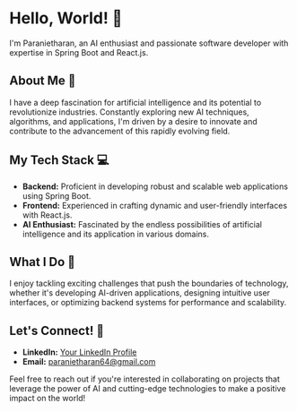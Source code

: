 # Hello, World! 👋

I'm Paranietharan, an AI enthusiast and passionate software developer with expertise in Spring Boot and React.js.

## About Me 🧠

I have a deep fascination for artificial intelligence and its potential to revolutionize industries. Constantly exploring new AI techniques, algorithms, and applications, I'm driven by a desire to innovate and contribute to the advancement of this rapidly evolving field.

## My Tech Stack 💻

- **Backend:** Proficient in developing robust and scalable web applications using Spring Boot.
- **Frontend:** Experienced in crafting dynamic and user-friendly interfaces with React.js.
- **AI Enthusiast:** Fascinated by the endless possibilities of artificial intelligence and its application in various domains.

## What I Do 🚀

I enjoy tackling exciting challenges that push the boundaries of technology, whether it's developing AI-driven applications, designing intuitive user interfaces, or optimizing backend systems for performance and scalability.

## Let's Connect! 🌱

- **LinkedIn:** [Your LinkedIn Profile]([https://www.linkedin.com/in/yourprofile/](https://lk.linkedin.com/in/paranietharan-palasuntharam))
- **Email:** paranietharan64@gmail.com

Feel free to reach out if you're interested in collaborating on projects that leverage the power of AI and cutting-edge technologies to make a positive impact on the world!
